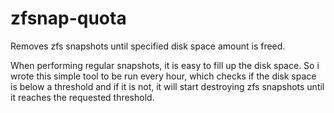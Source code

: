 # zfsnap-quota
Removes zfs snapshots until specified disk space amount is freed. 

When performing regular snapshots, it is easy to fill up the disk space. So i wrote this simple tool to be run every hour, which checks if the disk space is below a threshold and if it is not, it will start destroying zfs snapshots until it reaches the requested threshold.

